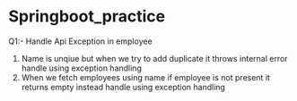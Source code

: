 # Springboot_practice

Q1:- Handle Api Exception in employee
  1. Name is unqiue but when we try to add duplicate it throws internal error handle using exception handling
  2. When we fetch employees using name if employee is not present it returns empty instead handle using exception handling

